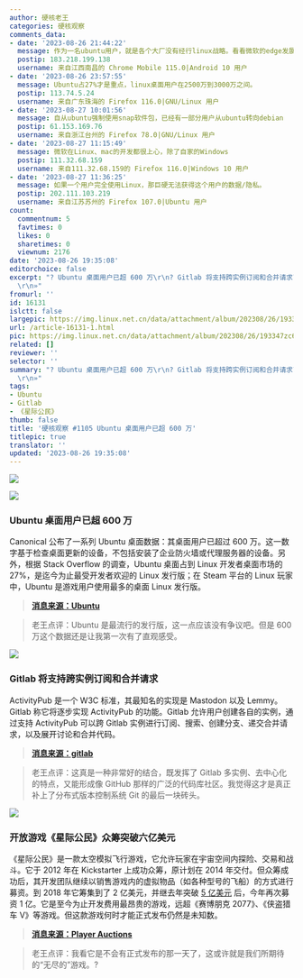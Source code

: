 ```yaml
---
author: 硬核老王
categories: 硬核观察
comments_data:
- date: '2023-08-26 21:44:22'
  message: 作为一名ubuntu用户，就是各个大厂没有经行linux战略。看看微软的edge发展，说实话，该软件在linux性能和体验，是看得见的改善。
  postip: 183.218.199.138
  username: 来自江西南昌的 Chrome Mobile 115.0|Android 10 用户
- date: '2023-08-26 23:57:55'
  message: Ubuntu占27%才是重点，linux桌面用户在2500万到3000万之间。
  postip: 113.74.5.24
  username: 来自广东珠海的 Firefox 116.0|GNU/Linux 用户
- date: '2023-08-27 10:01:56'
  message: 自从ubuntu强制使用snap软件包，已经有一部分用户从ubuntu转向debian
  postip: 61.153.169.76
  username: 来自浙江台州的 Firefox 78.0|GNU/Linux 用户
- date: '2023-08-27 11:15:49'
  message: 微软在Linux、mac的开发都很上心，除了自家的Windows
  postip: 111.32.68.159
  username: 来自111.32.68.159的 Firefox 116.0|Windows 10 用户
- date: '2023-08-27 11:36:25'
  message: 如果一个用户完全使用Linux，那巨硬无法获得这个用户的数据/隐私。
  postip: 202.111.103.219
  username: 来自江苏苏州的 Firefox 107.0|Ubuntu 用户
count:
  commentnum: 5
  favtimes: 0
  likes: 0
  sharetimes: 0
  viewnum: 2176
date: '2023-08-26 19:35:08'
editorchoice: false
excerpt: "? Ubuntu 桌面用户已超 600 万\r\n? Gitlab 将支持跨实例订阅和合并请求\r\n? 开放游戏《星际公民》众筹突破六亿美元\r\n»
  \r\n»"
fromurl: ''
id: 16131
islctt: false
largepic: https://img.linux.net.cn/data/attachment/album/202308/26/193347zc6ue9w2eg6z9yww.jpg
url: /article-16131-1.html
pic: https://img.linux.net.cn/data/attachment/album/202308/26/193347zc6ue9w2eg6z9yww.jpg.thumb.jpg
related: []
reviewer: ''
selector: ''
summary: "? Ubuntu 桌面用户已超 600 万\r\n? Gitlab 将支持跨实例订阅和合并请求\r\n? 开放游戏《星际公民》众筹突破六亿美元\r\n»
  \r\n»"
tags:
- Ubuntu
- Gitlab
- 《星际公民》
thumb: false
title: '硬核观察 #1105 Ubuntu 桌面用户已超 600 万'
titlepic: true
translator: ''
updated: '2023-08-26 19:35:08'
---
```


![](https://img.linux.net.cn/data/attachment/album/202308/26/193347zc6ue9w2eg6z9yww.jpg)


![](https://img.linux.net.cn/data/attachment/album/202308/26/193400igftagdtzdfzvtje.jpg)


### Ubuntu 桌面用户已超 600 万


Canonical 公布了一系列 Ubuntu 桌面数据：其桌面用户已超过 600 万。这一数字基于检查桌面更新的设备，不包括安装了企业防火墙或代理服务器的设备。另外，根据 Stack Overflow 的调查，Ubuntu 桌面占到 Linux 开发者桌面市场的 27%，是迄今为止最受开发者欢迎的 Linux 发行版；在 Steam 平台的 Linux 玩家中，Ubuntu 是游戏用户使用最多的桌面 Linux 发行版。



> 
> **[消息来源：Ubuntu](https://ubuntu.com/blog/ubuntu-desktop-charting-a-course-for-the-future)**
> 
> 
> 



> 
> 老王点评：Ubuntu 是最流行的发行版，这一点应该没有争议吧。但是 600 万这个数据还是让我第一次有了直观感受。
> 
> 
> 


![](https://img.linux.net.cn/data/attachment/album/202308/26/193411k3izpyqqowpblfuy.jpg)


### Gitlab 将支持跨实例订阅和合并请求


ActivityPub 是一个 W3C 标准，其最知名的实现是 Mastodon 以及 Lemmy。Gitlab 称它将逐步实现 ActivityPub 的功能。Gitlab 允许用户创建各自的实例，通过支持 ActivityPub 可以跨 Gitlab 实例进行订阅、搜索、创建分支、递交合并请求，以及展开讨论和合并代码。



> 
> **[消息来源：gitlab](https://gitlab.com/groups/gitlab-org/-/epics/11247)**
> 
> 
> 



> 
> 老王点评：这真是一种非常好的结合，既发挥了 Gitlab 多实例、去中心化的特点，又能形成像 GitHub 那样的广泛的代码库社区。我觉得这才是真正补上了分布式版本控制系统 Git 的最后一块砖头。
> 
> 
> 


![](https://img.linux.net.cn/data/attachment/album/202308/26/193425wkdjds6bkkmvdskj.jpg)


### 开放游戏《星际公民》众筹突破六亿美元


《星际公民》是一款太空模拟飞行游戏，它允许玩家在宇宙空间内探险、交易和战斗。它于 2012 年在 Kickstarter 上成功众筹，原计划在 2014 年交付。但众筹成功后，其开发团队继续以销售游戏内的虚拟物品（如各种型号的飞船）的方式进行募资。到 2018 年它筹集到了 2 亿美元，并继去年突破 [5 亿美元](/article-15059-1.html) 后，今年再次募资 1 亿。它是至今为止开发费用最昂贵的游戏，远超《赛博朋克 2077》、《侠盗猎车 V》等游戏。但这款游戏何时才能正式发布仍然是未知数。



> 
> **[消息来源：Player Auctions](https://blog.playerauctions.com/star-citizen/star-citizen-has-passed-600-million-in-backer-funding/)**
> 
> 
> 



> 
> 老王点评：我看它是不会有正式发布的那一天了，这或许就是我们所期待的“无尽的”游戏。?
> 
> 
>